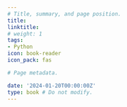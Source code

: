 ```yaml
---
# Title, summary, and page position.
title:
linktitle:
# weight: 1
tags:
- Python
icon: book-reader
icon_pack: fas

# Page metadata.

date: '2024-01-20T00:00:00Z'
type: book # Do not modify.
---
```


